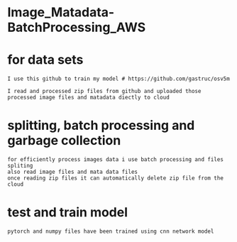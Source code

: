# Image_Matadata-BatchProcessing_AWS

# for data sets

    I use this github to train my model # https://github.com/gastruc/osv5m

    I read and processed zip files from github and uploaded those processed image files and matadata diectly to cloud

# splitting, batch processing and garbage collection

    for efficiently process images data i use batch processing and files spliting
    also read image files and mata data files
    once reading zip files it can automatically delete zip file from the cloud

# test and train model

    pytorch and numpy files have been trained using cnn network model
